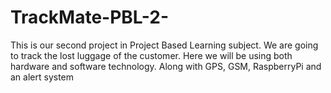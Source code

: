 # TrackMate-PBL-2-
This is our second project in Project Based Learning subject. We are going to track the lost luggage of the customer. Here we will be using both hardware and software technology. Along with GPS, GSM, RaspberryPi and an alert system
